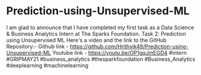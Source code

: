 # Prediction-using-Unsupervised-ML
I am glad to announce that I have completed my first task as a Data Science & Business Analytics Intern at The Sparks Foundation.
Task 2: Prediction using Unsupervised ML
Here's a video and the link to the GitHub Repository:-
Github link - https://github.com/Hrithvik49/Prediction-using-Unsupervised-ML
Youtube link - https://youtu.be/OP1gqJmEGD4
#intern #GRIPMAY21 #business_analytics #thesparkfoundation #Business_Analytics #deeplearning #machinelearning
